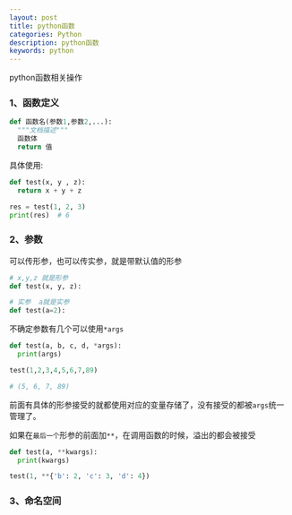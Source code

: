 ```yaml
---
layout: post
title: python函数
categories: Python
description: python函数
keywords: python 
---
```


python函数相关操作

### 1、函数定义

```py
def 函数名(参数1,参数2,...):
  """文档描述"""
  函数体
  return 值
```

具体使用:

```py
def test(x, y , z):
  return x + y + z

res = test(1, 2, 3)
print(res)  # 6
```

### 2、参数

可以传形参，也可以传实参，就是带默认值的形参

```py
# x,y,z 就是形参
def test(x, y, z):

# 实参  a就是实参
def test(a=2):
```

不确定参数有几个可以使用`*args`

```py
def test(a, b, c, d, *args):
  print(args)   

test(1,2,3,4,5,6,7,89)  

# (5, 6, 7, 89)
```

前面有具体的形参接受的就都使用对应的变量存储了，没有接受的都被`args`统一管理了。

如果在`最后一个`形参的前面加`**`，在调用函数的时候，溢出的都会被接受

```py
def test(a, **kwargs):
  print(kwargs)

test(1, **{'b': 2, 'c': 3, 'd': 4})
```

### 3、命名空间
